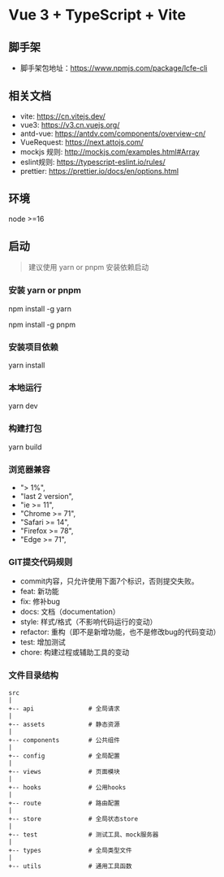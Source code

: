 # Vue 3 + TypeScript + Vite

## 脚手架
- 脚手架包地址：https://www.npmjs.com/package/lcfe-cli

## 相关文档
- vite: https://cn.vitejs.dev/
- vue3: https://v3.cn.vuejs.org/
- antd-vue: https://antdv.com/components/overview-cn/
- VueRequest: https://next.attojs.com/
- mockjs 规则: http://mockjs.com/examples.html#Array
- eslint规则: https://typescript-eslint.io/rules/
- prettier: https://prettier.io/docs/en/options.html

## 环境
node >=16

## 启动
> 建议使用 yarn or pnpm 安装依赖启动

### 安装 yarn or pnpm 
npm install -g yarn

npm install -g pnpm

### 安装项目依赖
yarn install

### 本地运行
yarn dev

### 构建打包
yarn build

### 浏览器兼容
- "> 1%",
- "last 2 version",
- "ie >= 11",
- "Chrome >= 71",
- "Safari >= 14",
- "Firefox >= 78",
- "Edge >= 71",

### GIT提交代码规则
- commit内容，只允许使用下面7个标识，否则提交失败。
- feat: 新功能
- fix: 修补bug
- docs: 文档（documentation）
- style: 样式/格式（不影响代码运行的变动）
- refactor: 重构（即不是新增功能，也不是修改bug的代码变动）
- test: 增加测试
- chore: 构建过程或辅助工具的变动

### 文件目录结构
```
src
|
+-- api               # 全局请求
|
+-- assets            # 静态资源
|
+-- components        # 公共组件
|
+-- config            # 全局配置
|
+-- views             # 页面模块
|
+-- hooks             # 公用hooks
|
+-- route             # 路由配置
|
+-- store             # 全局状态store
|
+-- test              # 测试工具、mock服务器
|
+-- types             # 全局类型文件
|
+-- utils             # 通用工具函数
```